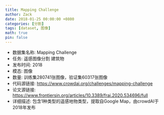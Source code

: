 ```yaml
---
title: Mapping Challenge
author: Zack
date: 2018-01-25 00:00:00 +0800
categories: [分割]
tags: [dataset, 图像]
math: true
pin: false
---
```

- 数据集名称: Mapping Challenge
- 任务: 遥感图像分割 建筑物
- 发布时间: 2018
- 模态: 图像
- 数量: 训练集280741张图像，验证集60317张图像
- 代码源链接: https://www.crowdai.org/challenges/mapping-challenge
- 论文源链接: https://www.frontiersin.org/articles/10.3389/frai.2020.534696/full
- 详细描述: 包含1种类型的遥感地物类型，提取自Google Map，由crowdAI于2018年发布
